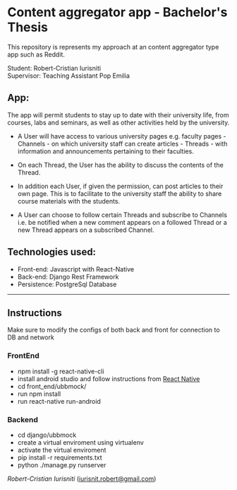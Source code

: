 # Content aggregator app - Bachelor's Thesis

This repository is represents my approach at an content aggregator type app such as Reddit.

Student: Robert-Cristian Iurisniti  
Supervisor: Teaching Assistant Pop Emilia

## App:
The app will permit students to stay up to date with their university life, from courses, labs and seminars, as well as other activities held by the university.

* A User will have access to various university pages e.g. faculty pages - Channels - on which university staff can create articles - Threads -  with information and announcements pertaining to their faculties.

* On each Thread, the User has the ability to discuss the contents of the Thread.

* In addition each User, if given the permission, can post articles to their own page. This is to facilitate to the university staff the ability to share course materials with the students.

* A User can choose to follow certain Threads and subscribe to Channels i.e. be notified when a new comment appears on a followed Thread or a new Thread appears on a subscribed Channel.

## Technologies used:
* Front-end: Javascript with React-Native
* Back-end: Django Rest Framework
* Persistence: PostgreSql Database

---

## Instructions
Make sure to modify the configs of both back and front for connection to DB and network
### FrontEnd
* npm install -g react-native-cli
* install android studio and follow instructions from [React Native](https://facebook.github.io/react-native/docs/getting-started.html)
* cd front_end/ubbmock/
* run npm install
* run react-native run-android

### Backend
* cd django/ubbmock
* create a virtual enviroment using virtualenv
* activate the virtual enviroment
* pip install -r requirements.txt
* python ./manage.py runserver


_Robert-Cristian Iurisniti_ (iurisnit.robert@gmail.com)
